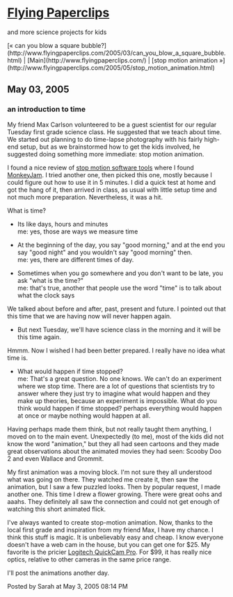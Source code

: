 <div id="container">

<div id="banner">

# [Flying Paperclips](http://www.flyingpaperclips.com/)

<span class="description">and more science projects for kids</span></div>

<div class="content">

<div id="menu">[« can you blow a square bubble?](http://www.flyingpaperclips.com/2005/03/can_you_blow_a_square_bubble.html) | [Main](http://www.flyingpaperclips.com/) | [stop motion animation »](http://www.flyingpaperclips.com/2005/05/stop_motion_animation.html)</div>

</div>

<div class="content">

## May 03, 2005

<div class="blogbody">

### an introduction to time

My friend Max Carlson volunteered to be a guest scientist for our regular Tuesday first grade science class. He suggested that we teach about time. We started out planning to do time-lapse photography with his fairly high-end setup, but as we brainstormed how to get the kids involved, he suggested doing something more immediate: stop motion animation.

I found a nice review of [stop motion software tools](http://www.stopmotionworks.com/stopmosoftwr.htm) where I found [MonkeyJam](http://www.giantscreamingrobotmonkeys.com/monkeyjam/). I tried another one, then picked this one, mostly because I could figure out how to use it in 5 minutes. I did a quick test at home and got the hang of it, then arrived in class, as usual with little setup time and not much more preparation. Nevertheless, it was a hit.

What is time?

- Its like days, hours and minutes  
me: yes, those are ways we measure time  

- At the beginning of the day, you say "good morning," and at the end you say "good night" and you wouldn't say "good morning" then.  
me: yes, there are different times of day.

- Sometimes when you go somewhere and you don't want to be late, you ask "what is the time?"  
me: that's true, another that people use the word "time" is to talk about what the clock says

We talked about before and after, past, present and future. I pointed out that this time that we are having now will never happen again.

- But next Tuesday, we'll have science class in the morning and it will be this time again.

Hmmm. Now I wished I had been better prepared. I really have no idea what time is.

- What would happen if time stopped?  
me: That's a great question. No one knows. We can't do an experiment where we stop time. There are a lot of questions that scientists try to answer where they just try to imagine what would happen and they make up theories, because an experiment is impossible. What do you think would happen if time stopped? perhaps everything would happen at once or maybe nothing would happen at all.

Having perhaps made them think, but not really taught them anything, I moved on to the main event. Unexpectedly (to me), most of the kids did not know the word "animation," but they all had seen cartoons and they made great observations about the animated movies they had seen: Scooby Doo 2 and even Wallace and Grommit.

My first animation was a moving block. I'm not sure they all understood what was going on there. They watched me create it, then saw the animation, but I saw a few puzzled looks. Then by popular request, I made another one. This time I drew a flower growing. There were great oohs and aaahs. They definitely all saw the connection and could not get enough of watching this short animated flick.

I've always wanted to create stop-motion animation. Now, thanks to the local first grade and inspiration from my friend Max, I have my chance. I think this stuff is magic. It is unbelievably easy and cheap. I know everyone doesn't have a web cam in the house, but you can get one for $25\. My favorite is the pricier [Logitech QuickCam Pro](http://www.logitech.com/index.cfm/products/details/US/EN,CRID=2204,CONTENTID=5042). For $99, it has really nice optics, relative to other cameras in the same price range.

I'll post the animations another day.

<a name="more"></a><span class="posted">Posted by Sarah at May 3, 2005 08:14 PM</span> </div>

</div>

</div>